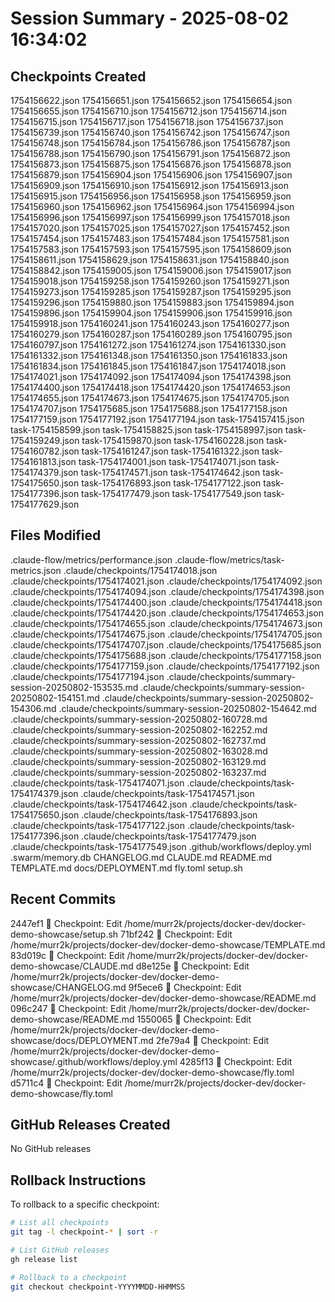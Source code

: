 # Session Summary - 2025-08-02 16:34:02

## Checkpoints Created
1754156622.json
1754156651.json
1754156652.json
1754156654.json
1754156655.json
1754156710.json
1754156712.json
1754156714.json
1754156715.json
1754156717.json
1754156718.json
1754156737.json
1754156739.json
1754156740.json
1754156742.json
1754156747.json
1754156748.json
1754156784.json
1754156786.json
1754156787.json
1754156788.json
1754156790.json
1754156791.json
1754156872.json
1754156873.json
1754156875.json
1754156876.json
1754156878.json
1754156879.json
1754156904.json
1754156906.json
1754156907.json
1754156909.json
1754156910.json
1754156912.json
1754156913.json
1754156915.json
1754156956.json
1754156958.json
1754156959.json
1754156960.json
1754156962.json
1754156964.json
1754156994.json
1754156996.json
1754156997.json
1754156999.json
1754157018.json
1754157020.json
1754157025.json
1754157027.json
1754157452.json
1754157454.json
1754157483.json
1754157484.json
1754157581.json
1754157583.json
1754157593.json
1754157595.json
1754158609.json
1754158611.json
1754158629.json
1754158631.json
1754158840.json
1754158842.json
1754159005.json
1754159006.json
1754159017.json
1754159018.json
1754159258.json
1754159260.json
1754159271.json
1754159273.json
1754159285.json
1754159287.json
1754159295.json
1754159296.json
1754159880.json
1754159883.json
1754159894.json
1754159896.json
1754159904.json
1754159906.json
1754159916.json
1754159918.json
1754160241.json
1754160243.json
1754160277.json
1754160279.json
1754160287.json
1754160289.json
1754160795.json
1754160797.json
1754161272.json
1754161274.json
1754161330.json
1754161332.json
1754161348.json
1754161350.json
1754161833.json
1754161834.json
1754161845.json
1754161847.json
1754174018.json
1754174021.json
1754174092.json
1754174094.json
1754174398.json
1754174400.json
1754174418.json
1754174420.json
1754174653.json
1754174655.json
1754174673.json
1754174675.json
1754174705.json
1754174707.json
1754175685.json
1754175688.json
1754177158.json
1754177159.json
1754177192.json
1754177194.json
task-1754157415.json
task-1754158599.json
task-1754158825.json
task-1754158997.json
task-1754159249.json
task-1754159870.json
task-1754160228.json
task-1754160782.json
task-1754161247.json
task-1754161322.json
task-1754161813.json
task-1754174001.json
task-1754174071.json
task-1754174379.json
task-1754174571.json
task-1754174642.json
task-1754175650.json
task-1754176893.json
task-1754177122.json
task-1754177396.json
task-1754177479.json
task-1754177549.json
task-1754177629.json

## Files Modified
.claude-flow/metrics/performance.json
.claude-flow/metrics/task-metrics.json
.claude/checkpoints/1754174018.json
.claude/checkpoints/1754174021.json
.claude/checkpoints/1754174092.json
.claude/checkpoints/1754174094.json
.claude/checkpoints/1754174398.json
.claude/checkpoints/1754174400.json
.claude/checkpoints/1754174418.json
.claude/checkpoints/1754174420.json
.claude/checkpoints/1754174653.json
.claude/checkpoints/1754174655.json
.claude/checkpoints/1754174673.json
.claude/checkpoints/1754174675.json
.claude/checkpoints/1754174705.json
.claude/checkpoints/1754174707.json
.claude/checkpoints/1754175685.json
.claude/checkpoints/1754175688.json
.claude/checkpoints/1754177158.json
.claude/checkpoints/1754177159.json
.claude/checkpoints/1754177192.json
.claude/checkpoints/1754177194.json
.claude/checkpoints/summary-session-20250802-153535.md
.claude/checkpoints/summary-session-20250802-154151.md
.claude/checkpoints/summary-session-20250802-154306.md
.claude/checkpoints/summary-session-20250802-154642.md
.claude/checkpoints/summary-session-20250802-160728.md
.claude/checkpoints/summary-session-20250802-162252.md
.claude/checkpoints/summary-session-20250802-162737.md
.claude/checkpoints/summary-session-20250802-163028.md
.claude/checkpoints/summary-session-20250802-163129.md
.claude/checkpoints/summary-session-20250802-163237.md
.claude/checkpoints/task-1754174071.json
.claude/checkpoints/task-1754174379.json
.claude/checkpoints/task-1754174571.json
.claude/checkpoints/task-1754174642.json
.claude/checkpoints/task-1754175650.json
.claude/checkpoints/task-1754176893.json
.claude/checkpoints/task-1754177122.json
.claude/checkpoints/task-1754177396.json
.claude/checkpoints/task-1754177479.json
.claude/checkpoints/task-1754177549.json
.github/workflows/deploy.yml
.swarm/memory.db
CHANGELOG.md
CLAUDE.md
README.md
TEMPLATE.md
docs/DEPLOYMENT.md
fly.toml
setup.sh

## Recent Commits
2447ef1 🔖 Checkpoint: Edit /home/murr2k/projects/docker-dev/docker-demo-showcase/setup.sh
71bf242 🔖 Checkpoint: Edit /home/murr2k/projects/docker-dev/docker-demo-showcase/TEMPLATE.md
83d019c 🔖 Checkpoint: Edit /home/murr2k/projects/docker-dev/docker-demo-showcase/CLAUDE.md
d8e125e 🔖 Checkpoint: Edit /home/murr2k/projects/docker-dev/docker-demo-showcase/CHANGELOG.md
9f5ece6 🔖 Checkpoint: Edit /home/murr2k/projects/docker-dev/docker-demo-showcase/README.md
096c247 🔖 Checkpoint: Edit /home/murr2k/projects/docker-dev/docker-demo-showcase/README.md
1550065 🔖 Checkpoint: Edit /home/murr2k/projects/docker-dev/docker-demo-showcase/docs/DEPLOYMENT.md
2fe79a4 🔖 Checkpoint: Edit /home/murr2k/projects/docker-dev/docker-demo-showcase/.github/workflows/deploy.yml
4285f13 🔖 Checkpoint: Edit /home/murr2k/projects/docker-dev/docker-demo-showcase/fly.toml
d5711c4 🔖 Checkpoint: Edit /home/murr2k/projects/docker-dev/docker-demo-showcase/fly.toml

## GitHub Releases Created
No GitHub releases

## Rollback Instructions
To rollback to a specific checkpoint:
```bash
# List all checkpoints
git tag -l checkpoint-* | sort -r

# List GitHub releases
gh release list

# Rollback to a checkpoint
git checkout checkpoint-YYYYMMDD-HHMMSS
```
